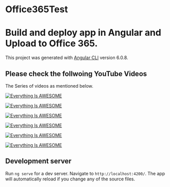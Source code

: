# Office365Test
# Build and deploy app in Angular and Upload to Office 365. 

This project was generated with [Angular CLI](https://github.com/angular/angular-cli) version 6.0.8.

## Please check the follwoing YouTube Videos 
 
 The Series of videos as mentioned below. 


[![Everything Is AWESOME](https://i.ytimg.com/vi_webp/5bZ1LL1aCpA/sddefault.webp)](https://www.youtube.com/embed/5bZ1LL1aCpA "Everything Is AWESOME")

[![Everything Is AWESOME](https://i.ytimg.com/vi_webp/tAppf0FDl9A/sddefault.webp)](https://www.youtube.com/embed/tAppf0FDl9A "Everything Is AWESOME")

[![Everything Is AWESOME](https://i.ytimg.com/vi_webp/3OHpmPEwpHY/sddefault.webp)](https://www.youtube.com/embed/3OHpmPEwpHY "Everything Is AWESOME")

[![Everything Is AWESOME](https://i.ytimg.com/vi_webp/izT5Z_Ls0v0/sddefault.webp)](https://www.youtube.com/embed/izT5Z_Ls0v0 "Everything Is AWESOME")

[![Everything Is AWESOME](https://i.ytimg.com/vi_webp/SE1BB25e8rs/sddefault.webp)](https://www.youtube.com/embed/SE1BB25e8rs "Everything Is AWESOME")

[![Everything Is AWESOME](https://i.ytimg.com/vi_webp/vI0RtTiG9OQ/sddefault.webp)](https://www.youtube.com/embed/vI0RtTiG9OQ "Everything Is AWESOME")

## Development server

Run `ng serve` for a dev server. Navigate to `http://localhost:4200/`. The app will automatically reload if you change any of the source files.